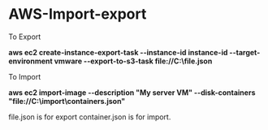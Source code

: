 # AWS-Import-export

To Export


**aws ec2 create-instance-export-task --instance-id instance-id --target-environment vmware --export-to-s3-task file://C:\file.json**



To Import

**aws ec2 import-image --description "My server VM" --disk-containers "file://C:\import\containers.json"**


file.json is for export
container.json is for import.
